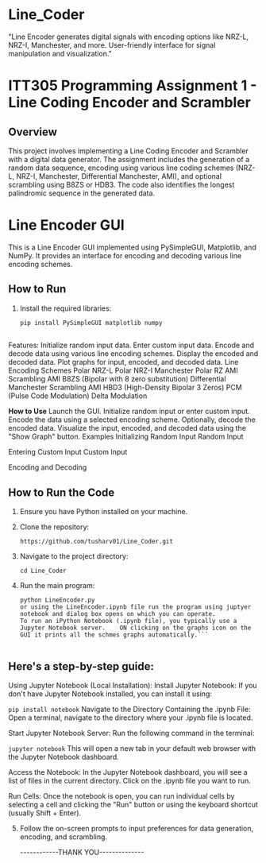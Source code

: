 # Line_Coder
"Line Encoder generates digital signals with encoding options like NRZ-L, NRZ-I, Manchester, and more. User-friendly interface for signal manipulation and visualization."

# ITT305 Programming Assignment 1 - Line Coding Encoder and Scrambler

## Overview

This project involves implementing a Line Coding Encoder and Scrambler with a digital data generator. The assignment includes the generation of a random data sequence, encoding using various line coding schemes (NRZ-L, NRZ-I, Manchester, Differential Manchester, AMI), and optional scrambling using B8ZS or HDB3. The code also identifies the longest palindromic sequence in the generated data.

# Line Encoder GUI

This is a Line Encoder GUI implemented using PySimpleGUI, Matplotlib, and NumPy. It provides an interface for encoding and decoding various line encoding schemes.

## How to Run

1. Install the required libraries:
   ```bash
   pip install PySimpleGUI matplotlib numpy
  

Features:
Initialize random input data.
Enter custom input data.
Encode and decode data using various line encoding schemes.
Display the encoded and decoded data.
Plot graphs for input, encoded, and decoded data.
Line Encoding Schemes
Polar NRZ-L
Polar NRZ-I
Manchester
Polar RZ
AMI
Scrambling AMI B8ZS (Bipolar with 8 zero substitution)
Differential Manchester
Scrambling AMI HBD3 (High-Density Bipolar 3 Zeros)
PCM (Pulse Code Modulation)
Delta Modulation


**How to Use**
Launch the GUI.
Initialize random input or enter custom input.
Encode the data using a selected encoding scheme.
Optionally, decode the encoded data.
Visualize the input, encoded, and decoded data using the "Show Graph" button.
Examples
Initializing Random Input
Random Input

Entering Custom Input
Custom Input

Encoding and Decoding

## How to Run the Code

1. Ensure you have Python installed on your machine.
2. Clone the repository:

    ```
   https://github.com/tusharv01/Line_Coder.git
    ```

3. Navigate to the project directory:

    ```
    cd Line_Coder
    ```

4. Run the main program:

    ```
    python LineEncoder.py
    or using the LineEncoder.ipynb file run the program using juptyer notebook and dialog box opens on which you can operate.
    To run an iPython Notebook (.ipynb file), you typically use a Jupyter Notebook server.    ON clicking on the graphs icon on the GUI it prints all the schmes graphs automatically.```


## Here's a step-by-step guide:
Using Jupyter Notebook (Local Installation):
Install Jupyter Notebook:
If you don't have Jupyter Notebook installed, you can install it using:

```pip install notebook```
Navigate to the Directory Containing the .ipynb File:
Open a terminal, navigate to the directory where your .ipynb file is located.

Start Jupyter Notebook Server:
Run the following command in the terminal:

```jupyter notebook```
This will open a new tab in your default web browser with the Jupyter Notebook dashboard.

Access the Notebook:
In the Jupyter Notebook dashboard, you will see a list of files in the current directory. Click on the .ipynb file you want to run.

Run Cells:
Once the notebook is open, you can run individual cells by selecting a cell and clicking the "Run" button or using the keyboard shortcut (usually Shift + Enter).



5. Follow the on-screen prompts to input preferences for data generation, encoding, and scrambling.

   ------------THANK YOU--------------





